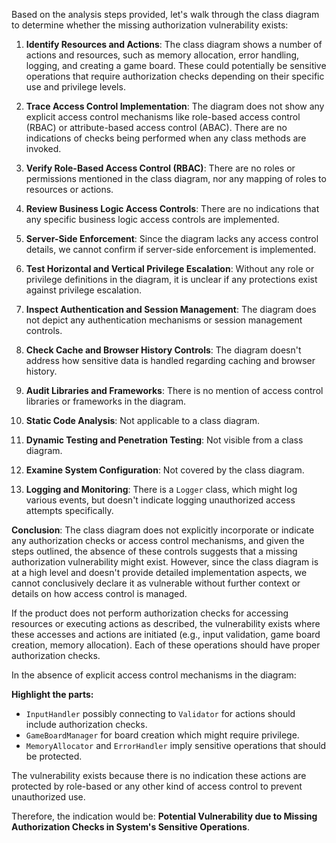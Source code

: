 Based on the analysis steps provided, let's walk through the class diagram to determine whether the missing authorization vulnerability exists:

1. **Identify Resources and Actions**: The class diagram shows a number of actions and resources, such as memory allocation, error handling, logging, and creating a game board. These could potentially be sensitive operations that require authorization checks depending on their specific use and privilege levels.

2. **Trace Access Control Implementation**: The diagram does not show any explicit access control mechanisms like role-based access control (RBAC) or attribute-based access control (ABAC). There are no indications of checks being performed when any class methods are invoked.

3. **Verify Role-Based Access Control (RBAC)**: There are no roles or permissions mentioned in the class diagram, nor any mapping of roles to resources or actions.

4. **Review Business Logic Access Controls**: There are no indications that any specific business logic access controls are implemented.

5. **Server-Side Enforcement**: Since the diagram lacks any access control details, we cannot confirm if server-side enforcement is implemented.

6. **Test Horizontal and Vertical Privilege Escalation**: Without any role or privilege definitions in the diagram, it is unclear if any protections exist against privilege escalation.

7. **Inspect Authentication and Session Management**: The diagram does not depict any authentication mechanisms or session management controls.

8. **Check Cache and Browser History Controls**: The diagram doesn't address how sensitive data is handled regarding caching and browser history.

9. **Audit Libraries and Frameworks**: There is no mention of access control libraries or frameworks in the diagram.

10. **Static Code Analysis**: Not applicable to a class diagram.

11. **Dynamic Testing and Penetration Testing**: Not visible from a class diagram.

12. **Examine System Configuration**: Not covered by the class diagram.

13. **Logging and Monitoring**: There is a `Logger` class, which might log various events, but doesn't indicate logging unauthorized access attempts specifically.

**Conclusion**: The class diagram does not explicitly incorporate or indicate any authorization checks or access control mechanisms, and given the steps outlined, the absence of these controls suggests that a missing authorization vulnerability might exist. However, since the class diagram is at a high level and doesn't provide detailed implementation aspects, we cannot conclusively declare it as vulnerable without further context or details on how access control is managed.

If the product does not perform authorization checks for accessing resources or executing actions as described, the vulnerability exists where these accesses and actions are initiated (e.g., input validation, game board creation, memory allocation). Each of these operations should have proper authorization checks.

In the absence of explicit access control mechanisms in the diagram:

**Highlight the parts:**
- `InputHandler` possibly connecting to `Validator` for actions should include authorization checks.
- `GameBoardManager` for board creation which might require privilege.
- `MemoryAllocator` and `ErrorHandler` imply sensitive operations that should be protected.

The vulnerability exists because there is no indication these actions are protected by role-based or any other kind of access control to prevent unauthorized use.

Therefore, the indication would be: **Potential Vulnerability due to Missing Authorization Checks in System's Sensitive Operations**.